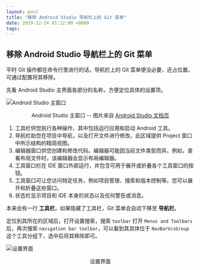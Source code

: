 ```yaml
---
layout: post
title: "移除 Android Studio 导航栏上的 Git 菜单"
date: 2019-12-24 01:12:00 +0800
tags: 
---
```

    
## 移除 Android Studio 导航栏上的 Git 菜单

平时 Git 操作都在命令行里进行的话，导航栏上的 Git 菜单便没必要，还占位置。可通过配置将其移除。

先看 Android Studio 主界面各部分的名称，方便定位具体的设置项。

![Android Studio 主窗口](https://user-images.githubusercontent.com/3783096/71348996-cfd81600-25a8-11ea-82c9-8e706c3f8ba3.png)
<p align="center">Android Studio 主窗口 -- 图片来自 <a href="https://developer.android.com/studio/intro/?utm_source=android-studio">Android Studio 文档页</a></p>

1. 工具栏供您执行各种操作，其中包括运行应用和启动 Android 工具。
2. 导航栏助您在项目中导航，以及打开文件进行修改。此区域提供 Project 窗口中所示结构的精简视图。
3. 编辑器窗口供您创建和修改代码。编辑器可能因当前文件类型而异。例如，查看布局文件时，该编辑器会显示布局编辑器。
4. 工具窗口栏在 IDE 窗口外部运行，并包含可用于展开或折叠各个工具窗口的按钮。
5. 工具窗口可让您访问特定任务，例如项目管理、搜索和版本控制等。您可以展开和折叠这些窗口。
6. 状态栏显示项目和 IDE 本身的状态以及任何警告或消息。

本来会有一行 **工具栏**，如果隐藏了工具栏，Git 菜单会自动下移至 **导航栏**。

定位到其所在的区域后，打开设置搜索，搜索 `toolbar` 打开 `Menus and Toolbars` 后，再次搜索 `navigation bar toolbar`，可以看到其具体位于 `NavBarVcsGroup` 这个工具分组下，选中后将其移除即可。

![设置界面](https://user-images.githubusercontent.com/3783096/71349018-e54d4000-25a8-11ea-93c2-a4c9893fea36.png)
<p align="center">设置界面</p>

    